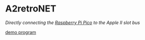 # A2retroNET

_Directly connecting the [Raspberry Pi Pico](https://www.raspberrypi.com/products/raspberry-pi-pico/) to the Apple II slot bus_

[demo program](demo/README.md)
